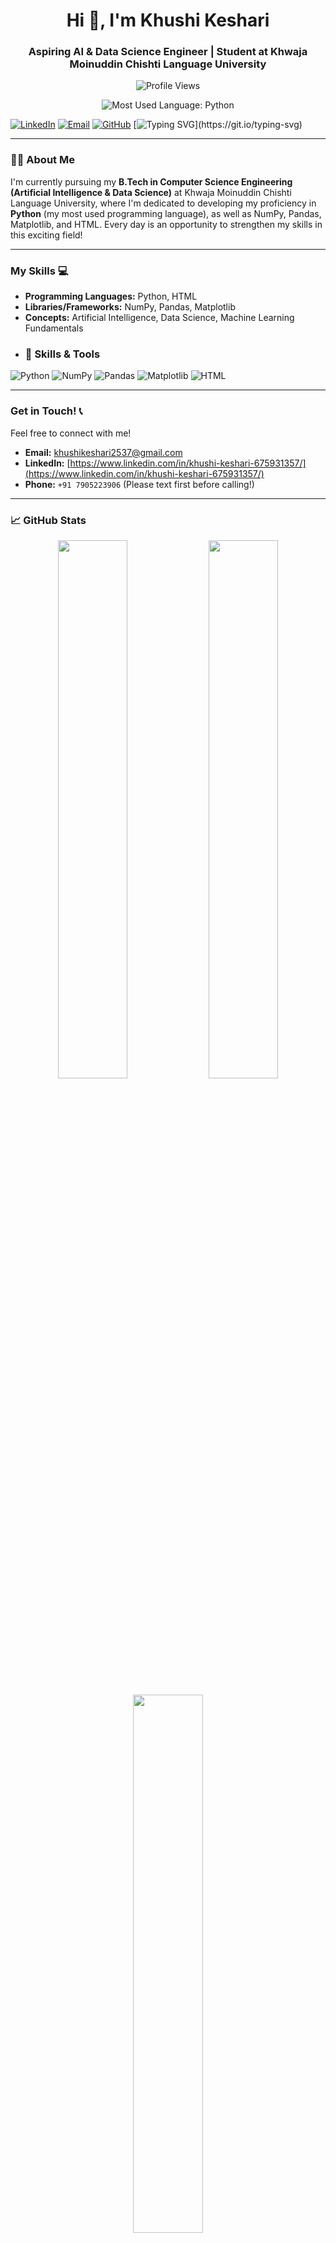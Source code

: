 
<h1 align="center">Hi 👋, I'm Khushi Keshari</h1>
<h3 align="center">Aspiring AI & Data Science Engineer | Student at Khwaja Moinuddin Chishti Language University</h3>

<p align="center">
  <img src="https://komarev.com/ghpvc/?username=Khushikeshari2357&label=Profile%20views&color=0e75b6&style=flat" alt="Profile Views"/>
</p>

<p align="center">
  <!-- Python Badge -->
  <img src="https://img.shields.io/badge/Most%20Used%20Language-Python-blue?logo=python&logoColor=white" alt="Most Used Language: Python"/>
</p>

[![LinkedIn](https://img.shields.io/badge/LinkedIn-0077B5?style=for-the-badge&logo=linkedin&logoColor=white)](https://www.linkedin.com/in/khushi-keshari-675931357/)
[![Email](https://img.shields.io/badge/Email-D14836?style=for-the-badge&logo=gmail&logoColor=white)](mailto:khushikeshari2537@gmail.com)
[![GitHub](https://img.shields.io/badge/GitHub-100000?style=for-the-badge&logo=github&logoColor=white)](https://github.com/your-github-username)
[![Typing SVG](https://readme-typing-svg.demolab.com?font=Fira+Code&pause=1000&color=F700FF&center=true&vCenter=true&width=430&lines=Learning+AI+%26+DS+at+KMCLU!;Passionate+about+Python+%26+Data!;Building+Innovative+Solutions!)](https://git.io/typing-svg)


---
### 👩‍💻 About Me

I'm currently pursuing my **B.Tech in Computer Science Engineering (Artificial Intelligence & Data Science)** at Khwaja Moinuddin Chishti Language University, where I'm dedicated to developing my proficiency in **Python** (my most used programming language), as well as NumPy, Pandas, Matplotlib, and HTML. Every day is an opportunity to strengthen my skills in this exciting field!

---

### My Skills 💻

-   **Programming Languages:** Python, HTML
-   **Libraries/Frameworks:** NumPy, Pandas, Matplotlib
-   **Concepts:** Artificial Intelligence, Data Science, Machine Learning Fundamentals
-   ### 🚀 Skills & Tools

![Python](https://img.shields.io/badge/Python-3776AB?style=for-the-badge&logo=python&logoColor=white)
![NumPy](https://img.shields.io/badge/NumPy-013243?style=for-the-badge&logo=numpy&logoColor=white)
![Pandas](https://img.shields.io/badge/Pandas-150458?style=for-the-badge&logo=pandas&logoColor=white)
![Matplotlib](https://img.shields.io/badge/Matplotlib-007ACC?style=for-the-badge&logo=matplotlib&logoColor=white)
![HTML](https://img.shields.io/badge/HTML5-E34F26?style=for-the-badge&logo=html5&logoColor=white)


---

### Get in Touch! 📞

Feel free to connect with me!

-   **Email:** [khushikeshari2537@gmail.com](mailto:khushikeshari2537@gmail.com)
-   **LinkedIn:** [https://www.linkedin.com/in/khushi-keshari-675931357/](https://www.linkedin.com/in/khushi-keshari-675931357/)
-   **Phone:** `+91 7905223906` (Please text first before calling!)

---

### 📈 GitHub Stats

<p align="center">
  <img src="https://github-readme-stats.vercel.app/api?username=Khushikeshari2357&show_icons=true&theme=radical" width="47%"/>
  <img src="https://github-readme-streak-stats.herokuapp.com/?user=Khushikeshari2357&theme=radical" width="47%"/>
</p>
<p align="center">
  <img src="https://github-readme-stats.vercel.app/api/top-langs/?username=Khushikeshari2357&layout=compact&theme=radical&hide=html,css,java" width="47%"/>
</p>
<p align="center">
  Made with ❤️ and Python by Khushi Keshari
</p>
---

### 🤖 AI & Data Science Enthusiast

<p align="center">
  <img src="https://raw.githubusercontent.com/khushikeshari2357/khushikeshari2357/main/assets/ai-coding.gif" alt="AI Coding Animation" height="150"/>
</p>

> **"Every day is an opportunity to learn, create, and innovate in the world of AI & Data Science!"**


